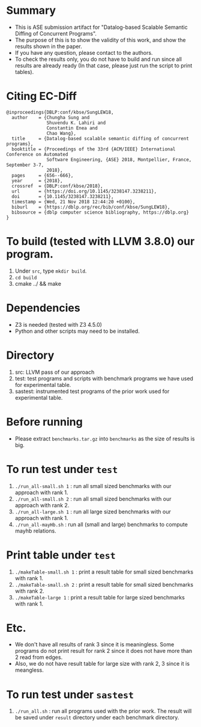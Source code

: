 # Summary
- This is ASE submission artifact for "Datalog-based Scalable Semantic Diffing of Concurrent Programs".
- The purpose of this is to show the validity of this work, and show the results shown in the paper.
- If you have any question, please contact to the authors.
- To check the results only, you do not have to build and run since all results are already ready (In that case, please just run the script to print tables).

# Citing EC-Diff
```
@inproceedings{DBLP:conf/kbse/SungLEW18,
  author    = {Chungha Sung and
               Shuvendu K. Lahiri and
               Constantin Enea and
               Chao Wang},
  title     = {Datalog-based scalable semantic diffing of concurrent programs},
  booktitle = {Proceedings of the 33rd {ACM/IEEE} International Conference on Automated
               Software Engineering, {ASE} 2018, Montpellier, France, September 3-7,
               2018},
  pages     = {656--666},
  year      = {2018},
  crossref  = {DBLP:conf/kbse/2018},
  url       = {https://doi.org/10.1145/3238147.3238211},
  doi       = {10.1145/3238147.3238211},
  timestamp = {Wed, 21 Nov 2018 12:44:20 +0100},
  biburl    = {https://dblp.org/rec/bib/conf/kbse/SungLEW18},
  bibsource = {dblp computer science bibliography, https://dblp.org}
}
```
# To build (tested with LLVM 3.8.0) our program.

  1. Under ``src``, type ``mkdir build``.
  2. ``cd build``
  3. cmake ../ && make

# Dependencies 
- Z3 is needed (tested with Z3 4.5.0)
- Python and other scripts may need to be installed.

# Directory 
  1. src: LLVM pass of our approach
  2. test: test programs and scripts with benchmark programs we have used for experimental table.
  3. sastest: instrumented test programs of the prior work used for experimental table.

# Before running
- Please extract ``benchmarks.tar.gz`` into ``benchmarks`` as the size of results is big.

# To run test under ``test``
  1. ``./run_all-small.sh 1`` : run all small sized benchmarks with our approach with rank 1.
  2. ``./run_all-small.sh 2`` : run all small sized benchmarks with our approach with rank 2.
  3. ``./run_all-large.sh 1`` : run all large sized benchmarks with our approach with rank 1.
  5. ``./run_all-mayHb.sh``   : run all (small and large) benchmarks to compute mayhb relations.

# Print table under ``test``
  1. ``./makeTable-small.sh 1`` : print a result table for small sized benchmarks with rank 1.
  2. ``./makeTable-small.sh 2`` : print a result table for small sized benchmarks with rank 2.
  3. ``./makeTable-large 1`` : print a result table for large sized benchmarks with rank 1.

# Etc.
 - We don't have all results of rank 3 since it is meaningless. Some programs do not print result for rank 2 since it does not have more than 2 read from edges.
 - Also, we do not have result table for large size with rank 2, 3 since it is meangless.

# To run test under ``sastest``
  1. ``./run_all.sh`` : run all programs used with the prior work. The result will be saved under ``result`` directory under each benchmark directory.

